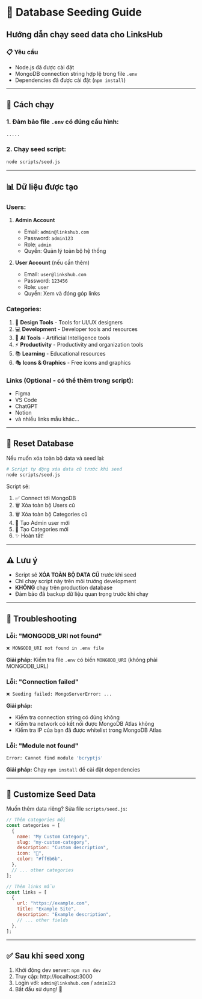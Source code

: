 # 🌱 Database Seeding Guide

## Hướng dẫn chạy seed data cho LinksHub

### 📋 Yêu cầu

- Node.js đã được cài đặt
- MongoDB connection string hợp lệ trong file `.env`
- Dependencies đã được cài đặt (`npm install`)

---

## 🚀 Cách chạy

### 1. Đảm bảo file `.env` có đúng cấu hình:

```env
.....
```

### 2. Chạy seed script:

```bash
node scripts/seed.js
```

---

## 📊 Dữ liệu được tạo

### **Users:**

1. **Admin Account**

   - Email: `admin@linkshub.com`
   - Password: `admin123`
   - Role: `admin`
   - Quyền: Quản lý toàn bộ hệ thống

2. **User Account** (nếu cần thêm)
   - Email: `user@linkshub.com`
   - Password: `123456`
   - Role: `user`
   - Quyền: Xem và đóng góp links

### **Categories:**

1. 🎨 **Design Tools** - Tools for UI/UX designers
2. 💻 **Development** - Developer tools and resources
3. 🤖 **AI Tools** - Artificial Intelligence tools
4. ⚡ **Productivity** - Productivity and organization tools
5. 📚 **Learning** - Educational resources
6. 🎭 **Icons & Graphics** - Free icons and graphics

### **Links (Optional - có thể thêm trong script):**

- Figma
- VS Code
- ChatGPT
- Notion
- và nhiều links mẫu khác...

---

## 🔄 Reset Database

Nếu muốn xóa toàn bộ data và seed lại:

```bash
# Script tự động xóa data cũ trước khi seed
node scripts/seed.js
```

Script sẽ:

1. ✅ Connect tới MongoDB
2. 🗑️ Xóa toàn bộ Users cũ
3. 🗑️ Xóa toàn bộ Categories cũ
4. 👤 Tạo Admin user mới
5. 📂 Tạo Categories mới
6. ✨ Hoàn tất!

---

## ⚠️ Lưu ý

- Script sẽ **XÓA TOÀN BỘ DATA CŨ** trước khi seed
- Chỉ chạy script này trên môi trường development
- **KHÔNG** chạy trên production database
- Đảm bảo đã backup dữ liệu quan trọng trước khi chạy

---

## 🐛 Troubleshooting

### **Lỗi: "MONGODB_URI not found"**

```bash
❌ MONGODB_URI not found in .env file
```

**Giải pháp:** Kiểm tra file `.env` có biến `MONGODB_URI` (không phải MONGODB_URL)

### **Lỗi: "Connection failed"**

```bash
❌ Seeding failed: MongoServerError: ...
```

**Giải pháp:**

- Kiểm tra connection string có đúng không
- Kiểm tra network có kết nối được MongoDB Atlas không
- Kiểm tra IP của bạn đã được whitelist trong MongoDB Atlas

### **Lỗi: "Module not found"**

```bash
Error: Cannot find module 'bcryptjs'
```

**Giải pháp:** Chạy `npm install` để cài đặt dependencies

---

## 📝 Customize Seed Data

Muốn thêm data riêng? Sửa file `scripts/seed.js`:

```javascript
// Thêm categories mới
const categories = [
  {
    name: "My Custom Category",
    slug: "my-custom-category",
    description: "Custom description",
    icon: "🎯",
    color: "#ff6b6b",
  },
  // ... other categories
];

// Thêm links mẫu
const links = [
  {
    url: "https://example.com",
    title: "Example Site",
    description: "Example description",
    // ... other fields
  },
];
```

---

## ✅ Sau khi seed xong

1. Khởi động dev server: `npm run dev`
2. Truy cập: http://localhost:3000
3. Login với: `admin@linkshub.com` / `admin123`
4. Bắt đầu sử dụng! 🎉
